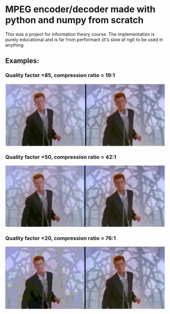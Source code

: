 # MPEG encoder/decoder made with python and numpy from scratch
This was a project for information theory course. The implementation is purely educational and is far from performant (it's slow af ngl) to be used in anything.

## Examples:
### Quality factor =85, compression ratio = 19:1
![](2024-05-20-06-32-40.png)
### Quality factor =50, compression ratio = 42:1
![](2024-05-20-06-33-55.png)
### Quality factor =20, compression ratio = 76:1
![](2024-05-20-06-34-49.png)



